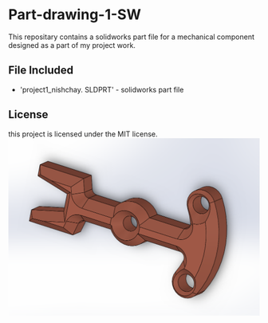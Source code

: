 # Part-drawing-1-SW
This repositary contains a solidworks part file for a mechanical component designed as a part of my project work.
## File Included
- 'project1_nishchay.  SLDPRT' -
solidworks part file
## License
this project is licensed under the MIT license.
![Part Drawing Preview](part1.png)

